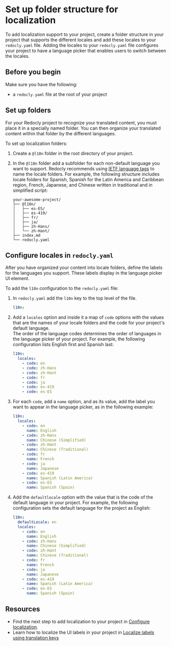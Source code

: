 # Set up folder structure for localization

To add localization support to your project, create a folder structure in your project that supports the different locales and add these locales to your `redocly.yaml` file.
Adding the locales to your `redocly.yaml` file configures your project to have a language picker that enables users to switch between the locales.

## Before you begin

Make sure you have the following:

- a `redocly.yaml` file at the root of your project

## Set up folders

For your Redocly project to recognize your translated content, you must place it in a specially named folder.
You can then organize your translated content within that folder by the different languages.

To set up localization folders:

1. Create a `@l10n` folder in the root directory of your project.
1. In the `@l10n` folder add a subfolder for each non-default language you want to support.
    Redocly recommends using [IETF language tags](../../../setup/concepts/concept-l10n.md#language-subfolder-naming-conventions) to name the locale folders.
    For example, the following structure includes locale folders for Spanish, Spanish for the Latin America and Caribbean region, French, Japanese, and Chinese written in traditional and in simplified script:

    ```treeview {% title="Example folder structure for localization" %}
    your-awesome-project/
    ├── @l10n/
    │   ├── es-ES/
    │   ├── es-419/ 
    │   ├── fr/
    │   ├── ja/
    │   ├── zh-Hans/
    │   └── zh-Hant/
    ├── index.md
    └── redocly.yaml
    ```

## Configure locales in `redocly.yaml`

After you have organized your content into locale folders, define the labels for the languages you support.
These labels display in the language picker UI element.

To add the `l10n` configuration to the `redocly.yaml` file:

1. In `redocly.yaml` add the `l10n` key to the top level of the file.
    ```yaml {% title="redocly.yaml" %}
    l10n:
    ```
1. Add a `locales` option and inside it a map of `code` options with the values that are the names of your locale folders and the code for your project's default language. \
    The order of the language codes determines the order of languages in the language picker of your project.
    For example, the following configuration lists English first and Spanish last:
    ```yaml {% title="redocly.yaml" %}
    l10n:
      locales:
        - code: en
        - code: zh-Hans
        - code: zh-Hant
        - code: fr 
        - code: ja
        - code: es-419
        - code: es-ES
    ```
1. For each `code`, add a `name` option, and as its value, add the label you want to appear in the language picker, as in the following example:
    ```yaml {% title="redocly.yaml" %}
    l10n:
      locales:
        - code: en
          name: English
        - code: zh-Hans
          name: Chinese (Simplified)
        - code: zh-Hant
          name: Chinese (Traditional)
        - code: fr
          name: French
        - code: ja
          name: Japanese
        - code: es-419
          name: Spanish (Latin America)
        - code: es-ES
          name: Spanish (Spain)
    ```
1. Add the `defaultlocale` option with the value that is the code of the default language in your project.
   For example, the following configuration sets the default language for the project as English:
    ```yaml {% title="redocly.yaml" %}
    l10n:
      defaultLocale: en
      locales:
        - code: en
          name: English
        - code: zh-Hans
          name: Chinese (Simplified)
        - code: zh-Hant
          name: Chinese (Traditional)
        - code: fr
          name: French
        - code: ja
          name: Japanese
        - code: es-419
          name: Spanish (Latin America)
        - code: es-ES
          name: Spanish (Spain)
    ```

## Resources

* Find the next step to add localization to your project in [Configure localization](./index.md).
* Learn how to localize the UI labels in your project in [Localize labels using translation keys](./localize-labels.md)
